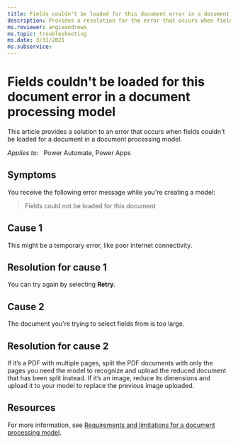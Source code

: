 ```yaml
---
title: Fields couldn't be loaded for this document error in a document processing model
description: Provides a resolution for the error that occurs when fields couldn't be loaded in a document processing model.
ms.reviewer: angieandrews
ms.topic: troubleshooting
ms.date: 3/31/2021
ms.subservice: 
---
```


# Fields couldn't be loaded for this document error in a document processing model

This article provides a solution to an error that occurs when fields couldn't be loaded for a document in a document processing model.

_Applies to:_ &nbsp; Power Automate, Power Apps

## Symptoms

You receive the following error message while you're creating a model:

> Fields could not be loaded for this document

## Cause 1

This might be a temporary error, like poor internet connectivity.

## Resolution for cause 1

You can try again by selecting **Retry**.

## Cause 2

The document you're trying to select fields from is too large.

## Resolution for cause 2

If it’s a PDF with multiple pages, split the PDF documents with only the pages you need the model to recognize and upload the reduced document that has been split instead. If it’s an image, reduce its dimensions and upload it to your model to replace the previous image uploaded.

## Resources

For more information, see [Requirements and limitations for a document processing model](/ai-builder/form-processing-model-requirements).
